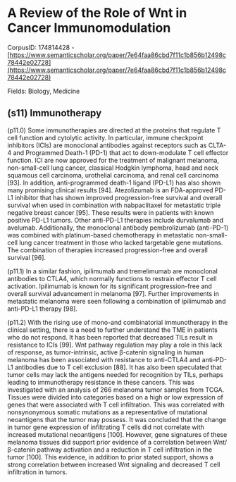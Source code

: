 # A Review of the Role of Wnt in Cancer Immunomodulation

CorpusID: 174814428 - [https://www.semanticscholar.org/paper/7e64faa86cbd7f11c1b856b12498c78442e02728](https://www.semanticscholar.org/paper/7e64faa86cbd7f11c1b856b12498c78442e02728)

Fields: Biology, Medicine

## (s11) Immunotherapy
(p11.0) Some immunotherapies are directed at the proteins that regulate T cell function and cytolytic activity. In particular, immune checkpoint inhibitors (ICIs) are monoclonal antibodies against receptors such as CLTA-4 and Programmed Death-1 (PD-1) that act to down-modulate T cell effector function. ICI are now approved for the treatment of malignant melanoma, non-small-cell lung cancer, classical Hodgkin lymphoma, head and neck squamous cell carcinoma, urothelial carcinoma, and renal cell carcinoma [93]. In addition, anti-programmed death-1 ligand (PD-L1) has also shown many promising clinical results [94]. Atezolizumab is an FDA-approved PD-L1 inhibitor that has shown improved progression-free survival and overall survival when used in combination with nabpaclitaxel for metastatic triple negative breast cancer [95]. These results were in patients with known positive PD-L1 tumors. Other anti-PD-L1 therapies include durvalumab and avelumab. Additionally, the monoclonal antibody pembrolizumab (anti-PD-1) was combined with platinum-based chemotherapy in metastatic non-small-cell lung cancer treatment in those who lacked targetable gene mutations. The combination of therapies increased progression-free and overall survival [96].

(p11.1) In a similar fashion, ipilimumab and tremelimumab are monoclonal antibodies to CTLA4, which normally functions to restrain effector T cell activation. Ipilimumab is known for its significant progression-free and overall survival advancement in melanoma [97]. Further improvements in metastatic melanoma were seen following a combination of ipilimumab and anti-PD-L1 therapy [98].

(p11.2) With the rising use of mono-and combinatorial immunotherapy in the clinical setting, there is a need to further understand the TME in patients who do not respond. It has been reported that decreased TILs result in resistance to ICIs [99]. Wnt pathway regulation may play a role in this lack of response, as tumor-intrinsic, active β-catenin signaling in human melanoma has been associated with resistance to anti-CTLA4 and anti-PD-L1 antibodies due to T cell exclusion [88]. It has also been speculated that tumor cells may lack the antigens needed for recognition by TILs, perhaps leading to immunotherapy resistance in these cancers. This was investigated with an analysis of 266 melanoma tumor samples from TCGA. Tissues were divided into categories based on a high or low expression of genes that were associated with T cell infiltration. This was correlated with nonsynonymous somatic mutations as a representative of mutational neoantigens that the tumor may possess. It was concluded that the change in tumor gene expression of infiltrating T cells did not correlate with increased mutational neoantigens [100]. However, gene signatures of these melanoma tissues did support prior evidence of a correlation between Wnt/β-catenin pathway activation and a reduction in T cell infiltration in the tumor [100]. This evidence, in addition to prior stated support, shows a strong correlation between increased Wnt signaling and decreased T cell infiltration in tumors.

